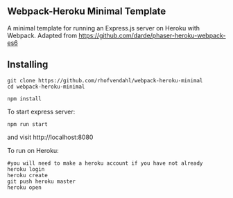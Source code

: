 ## Webpack-Heroku Minimal Template

A minimal template for running an Express.js server on Heroku with Webpack.
Adapted from https://github.com/darde/phaser-heroku-webpack-es6

## Installing

```
git clone https://github.com/rhofvendahl/webpack-heroku-minimal
cd webpack-heroku-minimal

npm install
```

To start express server:
```
npm run start
```
and visit http://localhost:8080

To run on Heroku:
```
#you will need to make a heroku account if you have not already
heroku login
heroku create
git push heroku master
heroku open
```
